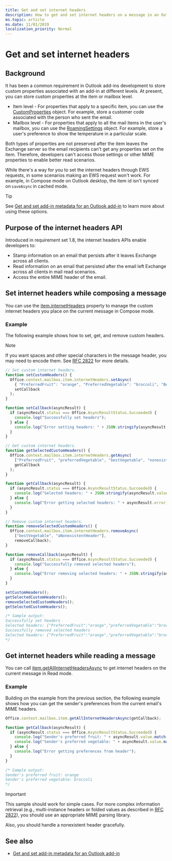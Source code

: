 ```yaml
---
title: Get and set internet headers
description: How to get and set internet headers on a message in an Outlook add-in.
ms.topic: article
ms.date: 11/01/2019
localization_priority: Normal
---
```


# Get and set internet headers

## Background

It has been a common requirement in Outlook add-ins development to store custom properties associated with an add-in at different levels. At present, you can store custom properties at the item or mailbox level.

- Item level - For properties that apply to a specific item, you can use the [CustomProperties](/javascript/api/outlook/office.customproperties) object. For example, store a customer code associated with the person who sent the email.
- Mailbox level - For properties that apply to all the mail items in the user's mailbox, you can use the [RoamingSettings](/javascript/api/outlook/office.roamingsettings) object. For example, store a user's preference to show the temperature in a particular scale.

Both types of properties are not preserved after the item leaves the Exchange server so the email recipients can't get any properties set on the item. Therefore, developers can't access those settings or other MIME properties to enable better read scenarios.

While there's a way for you to set the internet headers through EWS requests, in some scenarios making an EWS request won't work. For example, in Compose mode on Outlook desktop, the item id isn't synced on `saveAsync` in cached mode.

> [!TIP]
> See [Get and set add-in metadata for an Outlook add-in](metadata-for-an-outlook-add-in.md) to learn more about using these options.

## Purpose of the internet headers API

Introduced in requirement set 1.8, the internet headers APIs enable developers to:

- Stamp information on an email that persists after it leaves Exchange across all clients.
- Read information on an email that persisted after the email left Exchange across all clients in mail read scenarios.
- Access the entire MIME header of the email.

## Set internet headers while composing a message

You can use the [item.internetHeaders](/javascript/api/outlook/office.messagecompose#internetheaders) property to manage the custom internet headers you place on the current message in Compose mode.

### Example

The following example shows how to set, get, and remove custom headers.

> [!NOTE]
> If you want spaces and other special characters in the message header, you may need to encode them. See [RFC 2822](https://tools.ietf.org/html/rfc2822) for more details.

```js
// Set custom internet headers.
function setCustomHeaders() {
  Office.context.mailbox.item.internetHeaders.setAsync(
    { "PreferredFruit": "orange", "PreferredVegetable": "broccoli", "BestVegetable": "spinach" },
    setCallback
  );
}

function setCallback(asyncResult) {
  if (asyncResult.status === Office.AsyncResultStatus.Succeeded) {
    console.log("Successfully set headers");
  } else {
    console.log("Error setting headers: " + JSON.stringify(asyncResult.error));
  }
}

// Get custom internet headers.
function getSelectedCustomHeaders() {
  Office.context.mailbox.item.internetHeaders.getAsync(
    ["PreferredFruit", "preferredVegetable", "bestVegetable", "nonexistentHeader"],
    getCallback
  );
}

function getCallback(asyncResult) {
  if (asyncResult.status === Office.AsyncResultStatus.Succeeded) {
    console.log("Selected headers: " + JSON.stringify(asyncResult.value));
  } else {
    console.log("Error getting selected headers: " + asyncResult.error);
  }
}

// Remove custom internet headers.
function removeSelectedCustomHeaders() {
  Office.context.mailbox.item.internetHeaders.removeAsync(
    ["bestVegetable", "aNonexistentHeader"],
    removeCallback);
}

function removeCallback(asyncResult) {
  if (asyncResult.status === Office.AsyncResultStatus.Succeeded) {
    console.log("Successfully removed selected headers");
  } else {
    console.log("Error removing selected headers: " + JSON.stringify(asyncResult.error));
  }
}

setCustomHeaders();
getSelectedCustomHeaders();
removeSelectedCustomHeaders();
getSelectedCustomHeaders();

/* Sample output:
Successfully set headers
Selected headers: {"PreferredFruit":"orange","preferredVegetable":"broccoli","bestVegetable":"spinach"}
Successfully removed selected headers
Selected headers: {"PreferredFruit":"orange","preferredVegetable":"broccoli"}
*/
```

## Get internet headers while reading a message

You can call [item.getAllInternetHeadersAsync](/javascript/api/outlook/office.messageread#getallinternetheadersasync-options--callback-) to get internet headers on the current message in Read mode.

### Example

Building on the example from the previous section, the following example shows how you can get the sender's preferences from the current email's MIME headers.

```js
Office.context.mailbox.item.getAllInternetHeadersAsync(getCallback);

function getCallback(asyncResult) {
  if (asyncResult.status === Office.AsyncResultStatus.Succeeded) {
    console.log("Sender's preferred fruit: " + asyncResult.value.match(/preferredfruit:.*/gim)[0].slice(16));
    console.log("Sender's preferred vegetable: " + asyncResult.value.match(/preferredvegetable:.*/gim)[0].slice(20));
  } else {
    console.log("Error getting preferences from header");
  }
}

/* Sample output:
Sender's preferred fruit: orange
Sender's preferred vegetable: broccoli
*/
```

> [!IMPORTANT]
> This sample should work for simple cases. For more complex information retrieval (e.g., multi-instance headers or folded values as described in [RFC 2822](https://tools.ietf.org/html/rfc2822)), you should use an appropriate MIME parsing library.
>
> Also, you should handle a nonexistent header gracefully.

## See also

- [Get and set add-in metadata for an Outlook add-in](metadata-for-an-outlook-add-in.md)